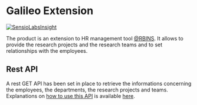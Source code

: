 Galileo Extension
====================

[![SensioLabsInsight](https://insight.sensiolabs.com/projects/5185af88-4f52-4022-8aad-e01f1e621020/small.png)](https://insight.sensiolabs.com/projects/5185af88-4f52-4022-8aad-e01f1e621020)

The product is an extension to HR management tool [@RBINS](https://www.naturalsciences.be).
It allows to provide the research projects and the research teams and to set relationships with the employees.

## Rest API

A rest GET API has been set in place to retrieve the informations concerning the employees, the departments, the research projects and teams.
Explanations on [how to use this API](https://github.com/naturalsciences/galileo-associations/docs/rest-usage.md) is available [here](https://github.com/naturalsciences/galileo-associations/docs/rest-usage.md).
